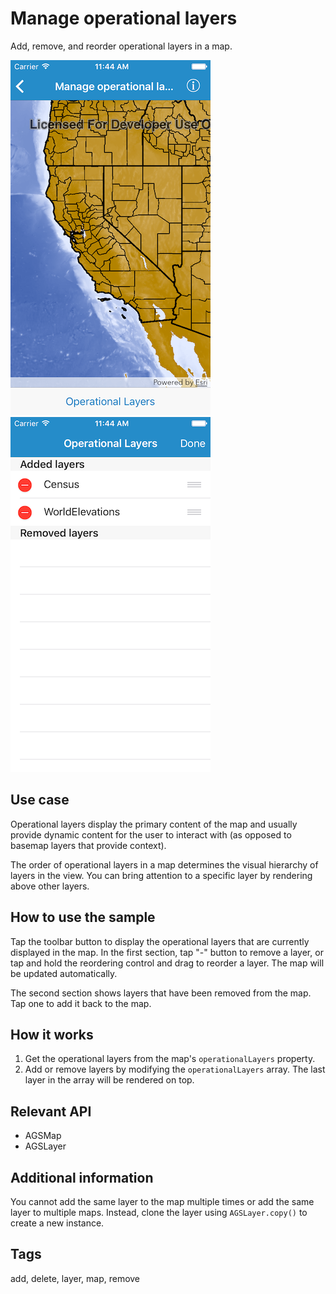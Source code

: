 # Manage operational layers

Add, remove, and reorder operational layers in a map.

![Image of manage operational layers 1](manage-operational-layers-1.png)
![Image of manage operational layers 2](manage-operational-layers-2.png)

## Use case

Operational layers display the primary content of the map and usually provide dynamic content for the user to interact with (as opposed to basemap layers that provide context).

The order of operational layers in a map determines the visual hierarchy of layers in the view. You can bring attention to a specific layer by rendering above other layers.

## How to use the sample

Tap the toolbar button to display the operational layers that are currently displayed in the map. In the first section, tap "-" button to remove a layer, or tap and hold the reordering control and drag to reorder a layer. The map will be updated automatically.

The second section shows layers that have been removed from the map. Tap one to add it back to the map.

## How it works

1. Get the operational layers from the map's `operationalLayers` property.
2. Add or remove layers by modifying the `operationalLayers` array. The last layer in the array will be rendered on top.

## Relevant API

* AGSMap
* AGSLayer

## Additional information

You cannot add the same layer to the map multiple times or add the same layer to multiple maps. Instead, clone the layer using `AGSLayer.copy()` to create a new instance.

## Tags

add, delete, layer, map, remove

